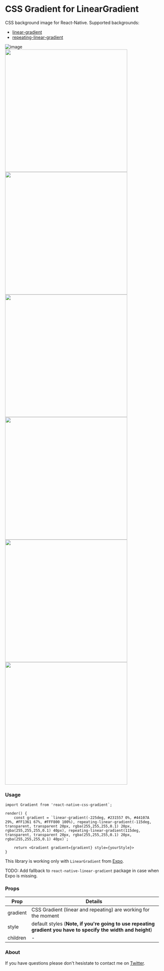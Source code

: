 # CSS Gradient for LinearGradient

CSS background image for React-Native.
Supported backgrounds:
- [linear-gradient](https://developer.mozilla.org/en-US/docs/Web/CSS/linear-gradient)
- [repeating-linear-gradient](https://developer.mozilla.org/en-US/docs/Web/CSS/repeating-linear-gradient)


![image](https://github.com/catalinmiron/react-native-css-gradient/raw/master/screenshots/gif.gif)
<br/>
<img src="https://github.com/catalinmiron/react-native-css-gradient/raw/master/screenshots/grad1.png" width="400">
<br/>
<img src="https://github.com/catalinmiron/react-native-css-gradient/raw/master/screenshots/grad2.png" width="400">
<br/>
<img src="https://github.com/catalinmiron/react-native-css-gradient/raw/master/screenshots/grad3.png" width="400">
<br/>
<img src="https://github.com/catalinmiron/react-native-css-gradient/raw/master/screenshots/grad4.png" width="400">
<br/>
<img src="https://github.com/catalinmiron/react-native-css-gradient/raw/master/screenshots/grad5.png" width="400">
<br/>
<img src="https://github.com/catalinmiron/react-native-css-gradient/raw/master/screenshots/grad6.png" width="400">


### Usage

```
import Gradient from 'react-native-css-gradient`;

render() {
    const gradient = `linear-gradient(-225deg, #231557 0%, #44107A 29%, #FF1361 67%, #FFF800 100%), repeating-linear-gradient(-115deg, transparent, transparent 20px, rgba(255,255,255,0.1) 20px, rgba(255,255,255,0.1) 40px), repeating-linear-gradient(115deg, transparent, transparent 20px, rgba(255,255,255,0.1) 20px, rgba(255,255,255,0.1) 40px)`;

    return <Gradient gradient={gradient} style={yourStyle}>
}
```

This library is working only with `LinearGradient` from [Expo](https://expo.io).

TODO: Add fallback to `react-native-linear-gradient` package in case when Expo is missing.

### Props

|Prop|Details|
|---|---|
|gradient|CSS Gradient (linear and repeating) are working for the moment|
|style|default styles (**Note, if you're going to use repeating gradient you have to specify the width and height**)|
|children|-|


### About

If you have questions please don't hesistate to contact me on [Twitter](http://twitter.com/mironcatalin).